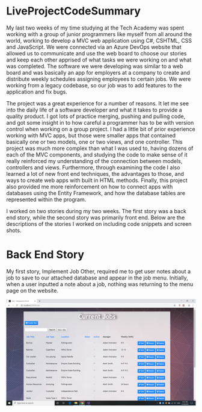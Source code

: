 # LiveProjectCodeSummary

My last two weeks of my time studying at the Tech Academy was spent working with a group of junior programmers like myself from all around the world, working to develop a MVC web application using C#, CSHTML, CSS and JavaScript.  We were connected via an Azure DevOps website that allowed us to communicate and use the web board to choose our stories and keep each other apprised of what tasks we were working on and what was completed.  The software we were developing was similar to a web board and was basically an app for employers at a company to create and distribute weekly schedules assigning employees to certain jobs.  We were working from a legacy codebase, so our job was to add features to the application and fix bugs.  

The project was a great experience for a number of reasons.  It let me see into the daily life of a software developer and what it takes to provide a quality product.  I got lots of practice merging, pushing and pulling code, and got some insight in to how careful a programmer has to be with version control when working on a group project.  I had a little bit of prior experience working with MVC apps, but those were smaller apps that contained basically one or two models, one or two views, and one controller.  This project was much more complex than what I was used to, having dozens of each of the MVC components, and studying the code to make sense of it really reinforced my understanding of the connection between models, controllers and views. Furthermore, through examining the code I also learned a lot of new front end techniques, the advantages to those, and ways to create web apps with built in HTML methods.  Finally, this project also provided me more reinforcement on how to connect apps with databases using the Entity Framework, and how the database tables are represented within the program.

I worked on two stories during my two weeks.  The first story was a back end story, while the second story was primarily front end.  Below are the descriptions of the stories I worked on including code snippets and screen shots.  

# **Back End Story**

My first story, Implement Job Other, required me to get user notes about a job to save to our attached database and appear in the job menu.  Initially, when a user inputted a note about a job, nothing was returning to the menu page on the website.  

![Story 1](Images/Screenshot%20(12).png)


